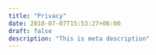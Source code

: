 ```yaml
---
title: "Privacy"
date: 2018-07-07T15:53:27+06:00
draft: false
description: "This is meta description"
---
```

